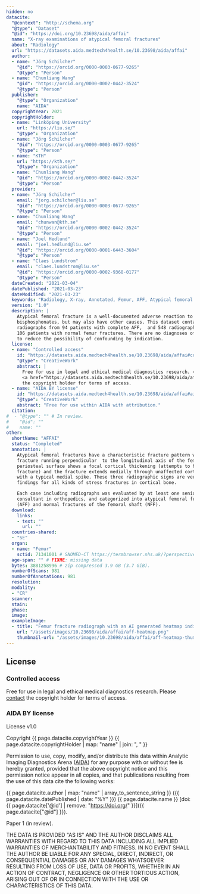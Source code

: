 ```yaml
---
hidden: no
datacite:
  "@context": "http://schema.org"
  "@type": "Dataset"
  "@id": "https://doi.org/10.23698/aida/affai"
  name: "X-ray examinations of atypical femoral fractures"
  about: "Radiology"
  url: "https://datasets.aida.medtech4health.se/10.23698/aida/affai"
  author:
  - name: "Jörg Schilcher"
    "@id": "https://orcid.org/0000-0003-0677-9265"
    "@type": "Person"
  - name: "Chunliang Wang"
    "@id": "https://orcid.org/0000-0002-0442-3524"
    "@type": "Person"
  publisher:
    "@type": "Organization"
    name: "AIDA"
  copyrightYear: 2021
  copyrightHolder:
  - name: "Linköping University"
    url: "https://liu.se/"
    "@type": "Organization"
  - name: "Jörg Schilcher"
    "@id": "https://orcid.org/0000-0003-0677-9265"
    "@type": "Person"
  - name: "KTH"
    url: "https://kth.se/"
    "@type": "Organization"
  - name: "Chunliang Wang"
    "@id": "https://orcid.org/0000-0002-0442-3524"
    "@type": "Person"
  provider:
  - name: "Jörg Schilcher"
    email: "jorg.schilcher@liu.se"
    "@id": "https://orcid.org/0000-0003-0677-9265"
    "@type": "Person"
  - name: "Chunliang Wang"
    email: "chunwan@kth.se"
    "@id": "https://orcid.org/0000-0002-0442-3524"
    "@type": "Person"
  - name: "Joel Hedlund"
    email: "joel.hedlund@liu.se"
    "@id": "https://orcid.org/0000-0001-6443-3604"
    "@type": "Person"
  - name: "Claes Lundstrom"
    email: "claes.lundstrom@liu.se"
    "@id": "https://orcid.org/0000-0002-9368-0177"
    "@type": "Person"
  dateCreated: "2021-03-04"
  datePublished: "2021-03-23"
  dateModified: "2021-03-23"
  keywords: "Radiology, X-ray, Annotated, Femur, AFF, Atypical femoral fracture"
  version: "1.0"
  description: |
    Atypical femoral fracture is a well-documented adverse reaction to
    bisphosphonates, but may also have other causes. This dataset contains 433
    radiographs from 94 patients with complete AFF,  and 548 radiographs from
    106 patients with normal femur fractures. There are no diagnoses of cancer,
    to reduce the possibility of confounding by indication.
  license:
  - name: "Controlled access"
    id: "https://datasets.aida.medtech4health.se/10.23698/aida/affai#controlled-access"
    "@type": "CreativeWork"
    abstract: |
      Free for use in legal and ethical medical diagnostics research. <br/> Please
      <a href="https://datasets.aida.medtech4health.se/10.23698/aida/affai#download">contact</a>
      the copyright holder for terms of access.
  - name: "AIDA BY license"
    id: "https://datasets.aida.medtech4health.se/10.23698/aida/affai#aida-license"
    "@type": "CreativeWork"
    abstract: "Free for use within AIDA with attribution."
  citation:
#  - "@type": "" # In review.
#    "@id": ""
#    name: ""
other:
  shortName: "AFFAI"
  status: "Completed"
  annotation: |
    Atypical femoral fractures have a characteristic fracture pattern with the
    fracture running perpendicular  to the longitudinal axis of the femur. The
    periosteal surface shows a focal cortical thickening (attempts to heal the
    fracture) and the fracture extends medially through unaffected cortical bone
    with a typical medial spike. These three radiographic signs are very typical
    findings for all kinds of stress fractures in cortical bone.

    Each case including radiographs was evaluated by at least one senior
    consultant in orthopedics, and categorized into atypical femoral fractures
    (AFF) and normal fractures of the femoral shaft (NFF).
  download:
    links:
    - text: ""
      url: ""
  countries-shared:
  - "SE"
  organ:
  - name: "Femur"
    sctid: 71341001 # SNOMED-CT https://termbrowser.nhs.uk/?perspective=full&conceptId1=%s
  age-span: "" # FIXME: missing data
  bytes: 3881258996 # zip compressed 3.9 GB (3.7 GiB).
  numberOfScans: 981
  numberOfAnnotations: 981
  resolution:
  modality:
  - "CR"
  scanner:
  stain:
  phase:
  image:
  exampleImage:
  - title: "Femur fracture radiograph with an AI generated heatmap indicating probable presence and location of an Atypical Femur Fracture."
    url: "/assets/images/10.23698/aida/affai/aff-heatmap.png"
    thumbnail-url: "/assets/images/10.23698/aida/affai/aff-heatmap-thumbnail.png"
---
```

## License
### Controlled access
Free for use in legal and ethical medical diagnostics research.
Please [contact](#contact) the copyright holder for terms of access.

### AIDA BY license
License v1.0

Copyright
{{ page.datacite.copyrightYear }}
{{ page.datacite.copyrightHolder | map: "name" |  join: ", " }}

Permission to use, copy, modify, and/or distribute this data within Analytic
Imaging Diagnostics Arena ([AIDA](https://medtech4health.se/aida)) for any
purpose with or without fee is hereby granted, provided that the above copyright
notice and this permission notice appear in all copies, and that publications
resulting from the use of this data cite the following works:

{{ page.datacite.author | map: "name" | array_to_sentence_string }}
({{ page.datacite.datePublished | date: "%Y" }})
{{ page.datacite.name }}
[doi:{{ page.datacite['@id'] | remove: "https://doi.org/" }}]({{ page.datacite["@id"] }}).

Paper 1 (in review).

THE DATA IS PROVIDED "AS IS" AND THE AUTHOR DISCLAIMS ALL WARRANTIES WITH REGARD
TO THIS DATA INCLUDING ALL IMPLIED WARRANTIES OF MERCHANTABILITY AND FITNESS. IN
NO EVENT SHALL THE AUTHOR BE LIABLE FOR ANY SPECIAL, DIRECT, INDIRECT, OR
CONSEQUENTIAL DAMAGES OR ANY DAMAGES WHATSOEVER RESULTING FROM LOSS OF USE, DATA
OR PROFITS, WHETHER IN AN ACTION OF CONTRACT, NEGLIGENCE OR OTHER TORTIOUS
ACTION, ARISING OUT OF OR IN CONNECTION WITH THE USE OR CHARACTERISTICS OF THIS
DATA.
